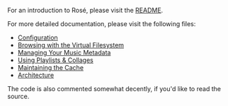 For an introduction to Rosé, please visit the [README](../README.md).

For more detailed documentation, please visit the following files:

- [Configuration](./CONFIGURATION.md)
- [Browsing with the Virtual Filesystem](./VIRTUAL_FILESYSTEM.md)
- [Managing Your Music Metadata](./METADATA_MANAGEMENT.md)
- [Using Playlists & Collages](./PLAYLISTS_COLLAGES.md)
- [Maintaining the Cache](./CACHE_MAINTENANCE.md)
- [Architecture](./ARCHITECTURE.md)

The code is also commented somewhat decently, if you'd like to read the source.
